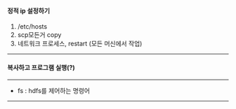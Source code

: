 #### 정적 ip 설정하기



1. /etc/hosts
2. scp모든거 copy
3. 네트워크 프로세스, restart (모든 머신에서 작업)



------------

#### 복사하고 프로그램 실행(?)





-----

* fs : hdfs를 제어하는 명령어

----

